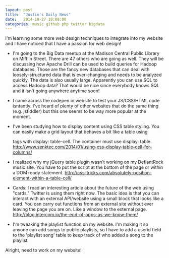 ```yaml
---
layout: post
title:  "Justin's Daily News"
date:   2014-10-27 19:08:00
categories: music github php twitter bigdata
---
```

I'm learning some more web design techniques to integrate into my website and I have noticed that I have a passion for web design!

* I'm going to the Big Data meetup at the Madison Central Public Library on Mifflin Street. There are 47 others who are going as well. They will be discussing how Apache Drill can be used to build queries for Hadoop databases. Those are the fancy new databases that can deal with loosely-structured data that is ever-changing and needs to be analyzed quickly. The data is also usually large. Apparently you can use SQL to access Hadoop data? That would be nice since everybody knows SQL and it isn't going anywhere anytime soon!

* I came across the codepen.io website to test your JS/CSS/HTML code isntantly. I've heard of plenty of other websites that do the same thing (e.g. jsfiddler) but this one seems to be way more popular at the moment.

* I've been studying how to display content using CSS table styling. You can easily make a grid layout that behaves a bit like a table using <div> tags with display: table-cell. The container must use display: table.
http://www.senktec.com/2014/01/using-css-display-table-cell-for-columns/ 

* I realized why my jQuery table plugin wasn't working on my DefiantRock music site. You have to put the script at the bottom of the page or within a DOM ready statement.
http://css-tricks.com/absolutely-position-element-within-a-table-cell/

* Cards: I read an interesting article about the future of the web using "cards." Twitter is using them right now. The basic idea is that you can interact with an external API/website using a small block that looks like a card. You can carry out functions from an external site without ever leaving the page you are on. Like a window to the external page. http://blog.intercom.io/the-end-of-apps-as-we-know-them/

* I'm tweaking the playlist function on my website. I'm making it so anyone can add songs to public playlists, so I have to add a userid field to the 'playlist song' table to keep track of who added a song to the playlist.

Alright, need to work on my website!